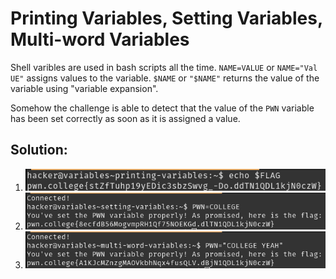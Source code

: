 # Printing Variables, Setting Variables, Multi-word Variables

Shell varibles are used in bash scripts all the time.
`NAME=VALUE` or `NAME="Val UE"` assigns values to the variable.
`$NAME` or `"$NAME"` returns the value of the variable using "variable expansion".

Somehow the challenge is able to detect that the value of the `PWN` variable has been set correctly as soon as it is assigned a value.


## Solution:

1. ![solution](01_Printing_Variables.png)
1. ![solution](02_Printing_Variables.png)
1. ![solution](03_Printing_Variables.png)
